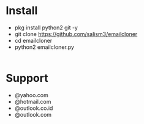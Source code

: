 # Install
- pkg install python2 git -y<br>
- git clone https://github.com/salism3/emailcloner<br>
- cd emailcloner<br>
- python2 emailcloner.py<br><br>
# Support
- @yahoo.com<br>
- @hotmail.com<br>
- @outlook.co.id<br>
- @outlook.com



